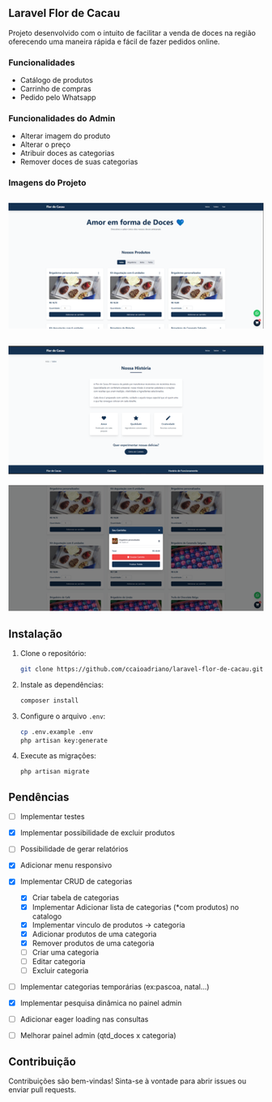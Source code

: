 

## Laravel Flor de Cacau

Projeto desenvolvido com o intuito de facilitar a venda de doces na região oferecendo uma maneira rápida e fácil de fazer pedidos online.

### Funcionalidades
- Catálogo de produtos
- Carrinho de compras
- Pedido pelo Whatsapp

### Funcionalidades do Admin
- Alterar imagem do produto
- Alterar o preço
- Atribuir doces as categorias
- Remover doces de suas categorias


### Imagens do Projeto

![Página inicial](public/img/home.png)
---
![Sobre](public/img/about.png)
---
![Carrginho](public/img/carrinho.png)

## Instalação

1. Clone o repositório:
    ```bash
    git clone https://github.com/ccaioadriano/laravel-flor-de-cacau.git
    ```
2. Instale as dependências:
    ```bash
    composer install
    ```
3. Configure o arquivo `.env`:
    ```bash
    cp .env.example .env
    php artisan key:generate
    ```
4. Execute as migrações:
    ```bash
    php artisan migrate
    ```


## Pendências

- [ ] Implementar testes
- [x] Implementar possibilidade de excluir produtos
- [ ] Possibilidade de gerar relatórios
- [x] Adicionar menu responsivo
- [x] Implementar CRUD de categorias
    - [x] Criar tabela de categorias
    - [x] Implementar Adicionar lista de categorias (*com produtos) no catalogo
    - [x] Implementar vinculo de produtos -> categoria
    - [x] Adicionar produtos de uma categoria
    - [x] Remover produtos de uma categoria
    - [ ] Criar uma categoria
    - [ ] Editar categoria
    - [ ] Excluir categoria
- [ ] Implementar categorias temporárias (ex:pascoa, natal...)
- [x] Implementar pesquisa dinâmica no painel admin
- [ ] Adicionar eager loading nas consultas
- [ ] Melhorar painel admin (qtd_doces x categoria)


## Contribuição

Contribuições são bem-vindas! Sinta-se à vontade para abrir issues ou enviar pull requests.



